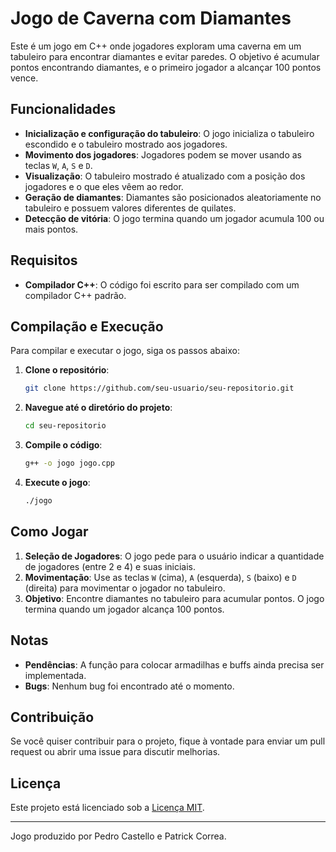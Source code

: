 # Jogo de Caverna com Diamantes

Este é um jogo em C++ onde jogadores exploram uma caverna em um tabuleiro para encontrar diamantes e evitar paredes. O objetivo é acumular pontos encontrando diamantes, e o primeiro jogador a alcançar 100 pontos vence.

## Funcionalidades

- **Inicialização e configuração do tabuleiro**: O jogo inicializa o tabuleiro escondido e o tabuleiro mostrado aos jogadores.
- **Movimento dos jogadores**: Jogadores podem se mover usando as teclas `W`, `A`, `S` e `D`.
- **Visualização**: O tabuleiro mostrado é atualizado com a posição dos jogadores e o que eles vêem ao redor.
- **Geração de diamantes**: Diamantes são posicionados aleatoriamente no tabuleiro e possuem valores diferentes de quilates.
- **Detecção de vitória**: O jogo termina quando um jogador acumula 100 ou mais pontos.

## Requisitos

- **Compilador C++**: O código foi escrito para ser compilado com um compilador C++ padrão.

## Compilação e Execução

Para compilar e executar o jogo, siga os passos abaixo:

1. **Clone o repositório**:

    ```sh
    git clone https://github.com/seu-usuario/seu-repositorio.git
    ```

2. **Navegue até o diretório do projeto**:

    ```sh
    cd seu-repositorio
    ```

3. **Compile o código**:

    ```sh
    g++ -o jogo jogo.cpp
    ```

4. **Execute o jogo**:

    ```sh
    ./jogo
    ```

## Como Jogar

1. **Seleção de Jogadores**: O jogo pede para o usuário indicar a quantidade de jogadores (entre 2 e 4) e suas iniciais.
2. **Movimentação**: Use as teclas `W` (cima), `A` (esquerda), `S` (baixo) e `D` (direita) para movimentar o jogador no tabuleiro.
3. **Objetivo**: Encontre diamantes no tabuleiro para acumular pontos. O jogo termina quando um jogador alcança 100 pontos.

## Notas

- **Pendências**: A função para colocar armadilhas e buffs ainda precisa ser implementada.
- **Bugs**: Nenhum bug foi encontrado até o momento.

## Contribuição

Se você quiser contribuir para o projeto, fique à vontade para enviar um pull request ou abrir uma issue para discutir melhorias.

## Licença

Este projeto está licenciado sob a [Licença MIT](LICENSE).

---

Jogo produzido por Pedro Castello e Patrick Correa.
